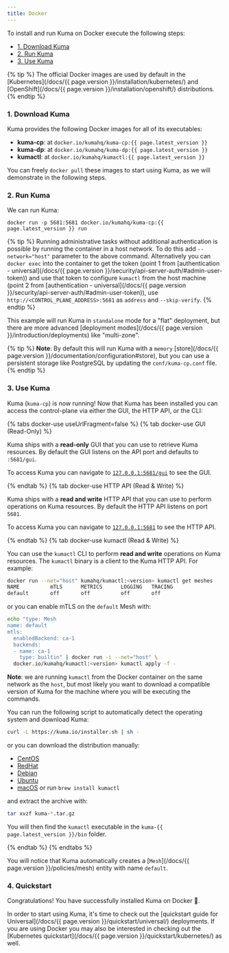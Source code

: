 ```yaml
---
title: Docker
---
```


To install and run Kuma on Docker execute the following steps:

- [1. Download Kuma](#1-download-kuma)
- [2. Run Kuma](#2-run-kuma)
- [3. Use Kuma](#3-use-kuma)

{% tip %}
The official Docker images are used by default in the [Kubernetes](/docs/{{ page.version }}/installation/kubernetes/) and [OpenShift](/docs/{{ page.version }}/installation/openshift/) distributions.
{% endtip %}

### 1. Download Kuma

Kuma provides the following Docker images for all of its executables:

- **kuma-cp**: at `docker.io/kumahq/kuma-cp:{{ page.latest_version }}`
- **kuma-dp**: at `docker.io/kumahq/kuma-dp:{{ page.latest_version }}`
- **kumactl**: at `docker.io/kumahq/kumactl:{{ page.latest_version }}`

You can freely `docker pull` these images to start using Kuma, as we will demonstrate in the following steps.

### 2. Run Kuma

We can run Kuma:

`docker run -p 5681:5681 docker.io/kumahq/kuma-cp:{{ page.latest_version }} run`

{% tip %}
Running administrative tasks without additional authentication is possible by running the container in a host network.
To do this add `--network="host"` parameter to the above command.
Alternatively you can `docker exec` into the container to get the token (point 1 from [authentication - universal](/docs/{{ page.version }}/security/api-server-auth/#admin-user-token))
and use that token to configure `kumactl` from the host machine (point 2 from [authentication - universal](/docs/{{ page.version }}/security/api-server-auth/#admin-user-token)),
use `http://<CONTROL_PLANE_ADDRESS>:5681` as `address` and `--skip-verify`.
{% endtip %}

This example will run Kuma in `standalone` mode for a "flat" deployment, but there are more advanced [deployment modes](/docs/{{ page.version }}/introduction/deployments) like "multi-zone".

{% tip %}
**Note**: By default this will run Kuma with a `memory` [store](/docs/{{ page.version }}/documentation/configuration#store), but you can use a persistent storage like PostgreSQL by updating the `conf/kuma-cp.conf` file.
{% endtip %}

### 3. Use Kuma

Kuma (`kuma-cp`) is now running! Now that Kuma has been installed you can access the control-plane via either the GUI, the HTTP API, or the CLI:

{% tabs docker-use useUrlFragment=false %}
{% tab docker-use GUI (Read-Only) %}

Kuma ships with a **read-only** GUI that you can use to retrieve Kuma resources. By default the GUI listens on the API port and defaults to `:5681/gui`.

To access Kuma you can navigate to [`127.0.0.1:5681/gui`](http://127.0.0.1:5681/gui) to see the GUI.

{% endtab %}
{% tab docker-use HTTP API (Read & Write) %}

Kuma ships with a **read and write** HTTP API that you can use to perform operations on Kuma resources. By default the HTTP API listens on port `5681`.

To access Kuma you can navigate to [`127.0.0.1:5681`](http://127.0.0.1:5681) to see the HTTP API.

{% endtab %}
{% tab docker-use kumactl (Read & Write) %}

You can use the `kumactl` CLI to perform **read and write** operations on Kuma resources. The `kumactl` binary is a client to the Kuma HTTP API. For example:

```sh
docker run --net="host" kumahq/kumactl:<version> kumactl get meshes
NAME          mTLS      METRICS      LOGGING   TRACING
default       off       off          off       off
```

or you can enable mTLS on the `default` Mesh with:

```sh
echo "type: Mesh
name: default
mtls:
  enabledBackend: ca-1
  backends:
  - name: ca-1
    type: builtin" | docker run -i --net="host" \
  docker.io/kumahq/kumactl:<version> kumactl apply -f -
```

**Note**: we are running `kumactl` from the Docker container on the same network as the `host`, but most likely you want to download a compatible version of Kuma for the machine where you will be executing the commands.

You can run the following script to automatically detect the operating system and download Kuma:

```sh
curl -L https://kuma.io/installer.sh | sh -
```

or you can download the distribution manually:

- <a href="https://download.konghq.com/mesh-alpine/kuma-{{ page.latest_version }}-centos-amd64.tar.gz">CentOS</a>
- <a href="https://download.konghq.com/mesh-alpine/kuma-{{ page.latest_version }}-rhel-amd64.tar.gz">RedHat</a>
- <a href="https://download.konghq.com/mesh-alpine/kuma-{{ page.latest_version }}-debian-amd64.tar.gz">Debian</a>
- <a href="https://download.konghq.com/mesh-alpine/kuma-{{ page.latest_version }}-ubuntu-amd64.tar.gz">Ubuntu</a>
- <a href="https://download.konghq.com/mesh-alpine/kuma-{{ page.latest_version }}-darwin-amd64.tar.gz">macOS</a> or run `brew install kumactl`

and extract the archive with:

```sh
tar xvzf kuma-*.tar.gz
```

You will then find the `kumactl` executable in the `kuma-{{ page.latest_version }}/bin` folder.

{% endtab %}
{% endtabs %}

You will notice that Kuma automatically creates a [`Mesh`](/docs/{{ page.version }}/policies/mesh) entity with name `default`.

### 4. Quickstart

Congratulations! You have successfully installed Kuma on Docker 🚀.

In order to start using Kuma, it's time to check out the [quickstart guide for Universal](/docs/{{ page.version }}/quickstart/universal/) deployments. If you are using Docker you may also be interested in checking out the [Kubernetes quickstart](/docs/{{ page.version }}/quickstart/kubernetes/) as well.
